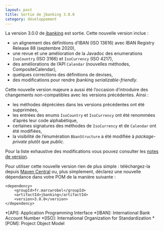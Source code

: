 ```yaml
---
layout: post
title: Sortie de jbanking 3.0.0
category: développement
---
```


La version 3.0.0 de [jbanking](https://github.com/marcwrobel/jbanking) est sortie. Cette nouvelle version inclue :

- un alignement des définitions d’IBAN (ISO 13616) avec IBAN Registry Release 88 (septembre 2020),
- une revue et une amélioration de la Javadoc des enumerations `IsoCountry` (ISO 3166) et `IsoCurrency` (ISO 4217),
- des améliorations de l’API `Calendar` (nouvelles méthodes, CompositeCalendar),
- quelques corrections des définitions de devises,
- des modifications pour rendre jbanking _serializable-friendly_.

Cette nouvelle version majeure a aussi été l’occasion d’introduire des changements non-compatibles avec les versions
précédentes. Ainsi :

- les méthodes dépréciées dans les versions précédentes ont été supprimées,
- les entrées des enums `IsoCountry` et `IsoCurrency` ont été renommées d’après leur code alphabétique,
- certaines signatures des méthodes de `IsoCurrency` et de `Calendar` ont été modifiées,
- la visibilité de l’énumération `BbanStructure` a été modifiée à _package-private_ plutôt que _public_.

Pour la liste exhaustive des modifications vous pouvez consulter les
[notes de version](https://github.com/marcwrobel/jbanking/releases/tag/v3.0.0).

Pour utiliser cette nouvelle version rien de plus simple : téléchargez-la
depuis [Maven Central](https://search.maven.org/artifact/fr.marcwrobel/jbanking/3.0.0/jar) ou, plus simplement, déclarez
une nouvelle dépendance dans votre POM de la manière suivante :

    <dependency>
        <groupId>fr.marcwrobel</groupId>
        <artifactId>jbanking</artifactId>
        <version>3.0.0</version>
    </dependency>

*[API]: Application Programming Interface
*[IBAN]: International Bank Account Number
*[ISO]: International Organization for Standardization
*[POM]: Project Object Model
